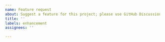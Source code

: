 ```yaml
---
name: Feature request
about: Suggest a feature for this project; please use GitHub Discussions if your idea is not sufficiently concrete.
title: ''
labels: enhancement
assignees: ''

---
```

